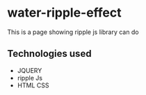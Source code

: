 # water-ripple-effect
This is a page showing ripple js library can do

## Technologies used
* JQUERY
* ripple Js
* HTML CSS

